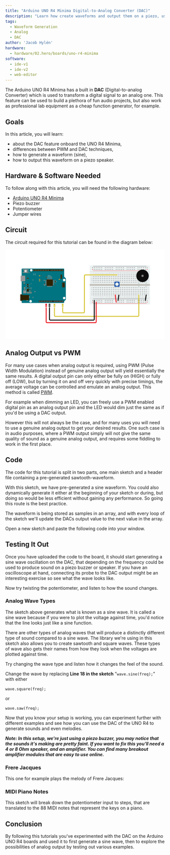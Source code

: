 ```yaml
---
title: "Arduino UNO R4 Minima Digital-to-Analog Converter (DAC)"
description: "Learn how create waveforms and output them on a piezo, using the DAC on the UNO R4 Minima board."
tags:
  - Waveform Generation
  - Analog
  - DAC
author: 'Jacob Hylén'
hardware:
  - hardware/02.hero/boards/uno-r4-minima
software:
  - ide-v1
  - ide-v2
  - web-editor
---
```



The Arduino UNO R4 Minima has a built in **DAC** (Digital-to-analog Converter) which is used to transform a digital signal to an analog one. This feature can be used to build a plethora of fun audio projects, but also work as professional lab equipment as a cheap function generator, for example.

## Goals

In this article, you will learn:
- about the DAC feature onboard the UNO R4 Minima,
- differences between PWM and DAC techniques,
- how to generate a waveform (sine),
- how to output this waveform on a piezo speaker.

## Hardware & Software Needed
  To follow along with this article, you will need the following hardware: 
  
  - [Arduino UNO R4 Minima](https://store.arduino.cc/uno-r4-minima)
  - Piezo buzzer 
  - Potentiometer
  - Jumper wires

## Circuit
The circuit required for this tutorial can be found in the diagram below:

![Piezo buzzer connected to UNO R4](./assets/circuit.png)

## Analog Output vs PWM
For many use cases when analog output is required, using PWM (Pulse Width Modulation) instead of genuine analog output will yield essentially the same results. A digital output pin can only either be fully on (HIGH) or fully off (LOW), but by turning it on and off very quickly with precise timings, the average voltage can be controlled and emulate an analog output. This method is called [PWM](/learn/microcontrollers/analog-output). 

For example when dimming an LED, you can freely use a PWM enabled digital pin as an analog output pin and the LED would dim just the same as if you'd be using a DAC output. 

However this will not always be the case, and for many uses you will need to use a genuine analog output to get your desired results. One such case is in audio purposes, where a PWM output simply will not give the same quality of sound as a genuine analog output, and requires some fiddling to work in the first place.

## Code
The code for this tutorial is split in two parts, one main sketch and a header file containing a pre-generated sawtooth-waveform.

With this sketch, we have pre-generated a sine waveform. You could also dynamically generate it either at the beginning of your sketch or during, but doing so would be less efficient without gaining any performance. So going this route is the best practice. 

The waveform is being stored as samples in an array, and with every loop of the sketch we'll update the DACs output value to the next value in the array.  

Open a new sketch and paste the following code into your window.

<CodeBlock url="https://github.com/arduino/ArduinoCore-renesas/blob/main/libraries/AnalogWave/examples/SineWave/SineWave.ino" className="arduino"/>

## Testing It Out
Once you have uploaded the code to the board, it should start generating a sine wave oscillation on the DAC, that depending on the frequency could be used to produce sound on a piezo buzzer or speaker. If you have an oscilloscope at hand, connecting its probe to the DAC output might be an interesting exercise so see what the wave looks like. 

Now try twisting the potentiometer, and listen to how the sound changes.

### Analog Wave Types

The sketch above generates what is known as a sine wave. It is called a sine wave because if you were to plot the voltage against time, you'd notice that the line looks just like a sine function.

There are other types of analog waves that will produce a distinctly different type of sound compared to a sine wave. The library we're using in this sketch also allows you to create sawtooth and square waves. These types of wave also gets their names from how they look when the voltages are plotted against time.

Try changing the wave type and listen how it changes the feel of the sound. 

Change the wave by replacing **Line 18 in the sketch** "`wave.sine(freq);`" with either

 ```arduino
 wave.square(freq);
 ```
or 
```arduino
wave.saw(freq);
```

Now that you know your setup is working, you can experiment further with different examples and see how you can use the DAC of the UNO R4 to generate sounds and even melodies.

***Note: In this setup, we're just using a piezo buzzer, you may notice that the sounds it's making are pretty faint. If you want to fix this you'll need a 4 or 8 Ohm speaker, and an amplifier. You can find many breakout amplifier modules that are easy to use online.***

### Frere Jacques

This one for example plays the melody of Frere Jacques:
<CodeBlock url="https://github.com/arduino/ArduinoCore-renesas/blob/main/libraries/AnalogWave/examples/DACJacques/DACJacques.ino" className="arduino"/>

### MIDI Piano Notes
This sketch will break down the potentiometer input to steps, that are translated to the 88 MIDI notes that represent the keys on a piano.

<CodeBlock url="https://github.com/arduino/ArduinoCore-renesas/blob/main/libraries/AnalogWave/examples/DACEqualTemperedScale/DACEqualTemperedScale.ino" className="arduino"/>

## Conclusion
By following this tutorials you've experimented with the DAC on the Arduino UNO R4 boards and used it to first generate a sine wave, then to explore the possibilities of analog output by testing out various examples.

